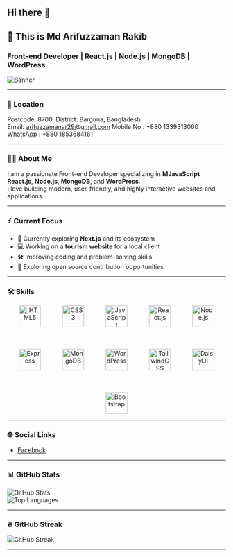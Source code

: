 ## Hi there 👋

## 👋 This is  Md Arifuzzaman Rakib
### Front-end Developer | React.js | Node.js | MongoDB | WordPress

![Banner](https://i.ibb.co/JwZjwfHD/MEIMG20221019102822-01.jpg)

---

### 📍 Location
Postcode: 8700, District: Barguna, Bangladesh  
Email: [arifuzzamanar29@gmail.com](mailto:youremail@example.com)
Mobile No : +880 1339313060
WhatsApp : +880 1853684161

---

### 👨‍💻 About Me
I am a passionate Front-end Developer specializing in **MJavaScript** **React.js**, **Node.js**, **MongoDB**, and **WordPress**.  
I love building modern, user-friendly, and highly interactive websites and applications.

---

### ⚡️ Current Focus
- 🌱 Currently exploring **Next.js** and its ecosystem
- 💻 Working on a **tourism website** for a local client
- 🛠️ Improving coding and problem-solving skills
- 🚀 Exploring open source contribution opportunities

---



### 🛠️ Skills

<p align="center" style="display: flex; flex-wrap: wrap; justify-content: center; gap: 50px; margin: 0 20px">
  <img title="HTML5" src="https://cdn.jsdelivr.net/gh/devicons/devicon/icons/html5/html5-original.svg" alt="HTML5" height="50" />
  <img title="CSS3" src="https://cdn.jsdelivr.net/gh/devicons/devicon/icons/css3/css3-original.svg" alt="CSS3" height="50" />
  <img title="JavaScript" src="https://cdn.jsdelivr.net/gh/devicons/devicon/icons/javascript/javascript-original.svg" alt="JavaScript" height="50" />
  <img title="React.js" src="https://cdn.jsdelivr.net/gh/devicons/devicon/icons/react/react-original.svg" alt="React.js" height="50" />
  <img title="Node.js" src="https://cdn.jsdelivr.net/gh/devicons/devicon/icons/nodejs/nodejs-original.svg" alt="Node.js" height="50" />
  <img title="Express" src="https://i.ibb.co/7N0Fsh7s/expressjs.png" alt="Express" height="50" />
  <img title="MongoDB" src="https://cdn.jsdelivr.net/gh/devicons/devicon/icons/mongodb/mongodb-original.svg" alt="MongoDB" height="50" />
  <img title="WordPress" src="https://cdn.jsdelivr.net/gh/devicons/devicon/icons/wordpress/wordpress-original.svg" alt="WordPress" height="50" />
  <img title="TailwindCSS" src="https://i.ibb.co/F4J4yPy8/tailwind.jpg" alt="TailwindCSS" height="50" />
  <img title="DaisyUI" src="https://cdn.jsdelivr.net/gh/devicons/devicon/icons/css3/css3-original.svg" alt="DaisyUI" height="50" />
  <img title="Bootstrap" src="https://i.ibb.co/YVJ608b/boot.jpg" alt="Bootstrap" height="50" />
</p>




---

### 🌐 Social Links
- [Facebook](https://web.facebook.com/arifuzzaman.arif.98096721/?_rdc=2&_rdr#)

---

### 📊 GitHub Stats
![GitHub Stats](https://github-readme-stats.vercel.app/api?username=Arifuzzaman01&show_icons=true&theme=tokyonight)  
![Top Languages](https://github-readme-stats.vercel.app/api/top-langs/?username=Arifuzzaman01&layout=compact)

---

### 🔥 GitHub Streak
![GitHub Streak](https://github-readme-streak-stats.herokuapp.com/?user=Arifuzzaman01&theme=tokyonight)

---

